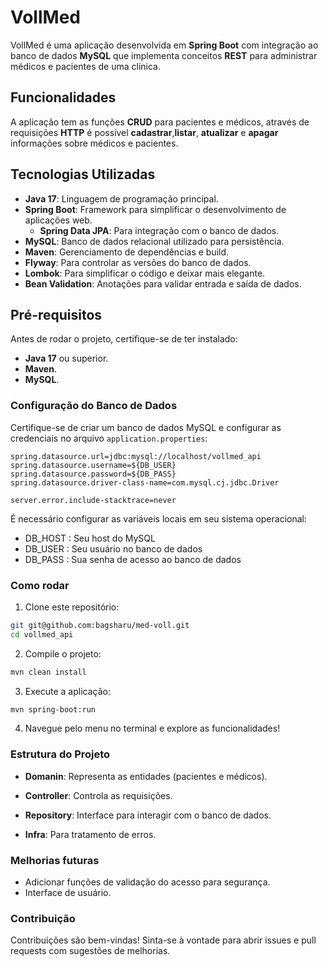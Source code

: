 

# VollMed

VollMed é uma aplicação desenvolvida em **Spring Boot** com integração ao banco de dados **MySQL** que implementa conceitos **REST** para administrar médicos e pacientes de uma clínica.

## Funcionalidades

A aplicação tem as funções **CRUD** para pacientes e médicos, através de requisições **HTTP** é possível **cadastrar**,**listar**, **atualizar** e **apagar** informações sobre médicos e pacientes.


## Tecnologias Utilizadas

- **Java 17**: Linguagem de programação principal.
- **Spring Boot**: Framework para simplificar o desenvolvimento de aplicações web.
  - **Spring Data JPA**: Para integração com o banco de dados.
- **MySQL**: Banco de dados relacional utilizado para persistência.
- **Maven**: Gerenciamento de dependências e build.
- **Flyway**: Para controlar as versões do banco de dados.
- **Lombok**: Para simplificar o código e deixar mais elegante.
- **Bean Validation**: Anotações para validar entrada e saída de dados.

## Pré-requisitos

Antes de rodar o projeto, certifique-se de ter instalado:

- **Java 17** ou superior.
- **Maven**.
- **MySQL**.

### Configuração do Banco de Dados

Certifique-se de criar um banco de dados MySQL e configurar as credenciais no arquivo `application.properties`:

```properties
spring.datasource.url=jdbc:mysql://localhost/vollmed_api
spring.datasource.username=${DB_USER}
spring.datasource.password=${DB_PASS}
spring.datasource.driver-class-name=com.mysql.cj.jdbc.Driver

server.error.include-stacktrace=never
```
É necessário configurar as variáveis locais em seu sistema operacional:

- DB_HOST : Seu host do MySQL
- DB_USER : Seu usuário no banco de dados
- DB_PASS : Sua senha de acesso ao banco de dados

### Como rodar

1. Clone este repositório:

```bash
git git@github.com:bagsharu/med-voll.git
cd vollmed_api
```
2. Compile o projeto:

```bash
mvn clean install
```

3. Execute a aplicação:

```bash
mvn spring-boot:run
```

4. Navegue pelo menu no terminal e explore as funcionalidades!

### Estrutura do Projeto

- **Domanin**: Representa as entidades (pacientes e médicos).

- **Controller**: Controla as requisições.

- **Repository**: Interface para interagir com o banco de dados.

- **Infra**: Para tratamento de erros.

### Melhorias futuras

- Adicionar funções de validação do acesso para segurança.
- Interface de usuário.


### Contribuição

Contribuições são bem-vindas! Sinta-se à vontade para abrir issues e pull requests com sugestões de melhorias.

